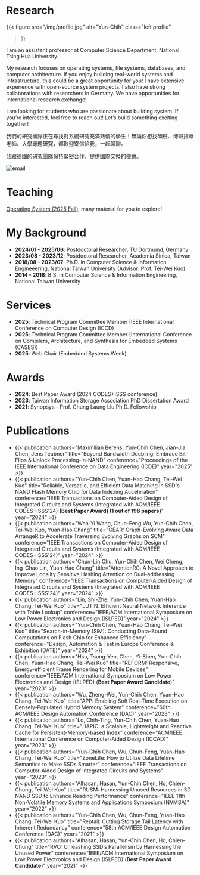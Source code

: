# Research

{{< figure
  src="/img/profile.jpg" alt="Yun-Chih" class="left profile"
>}}

I am an assistant professor at Computer Science Department, National Tsing Hua University.

My research focuses on operating systems, file systems, databases, and computer architecture. If you enjoy building real-world systems and infrastructure, this could be a great opportunity for you! I have extensive experience with open-source system projects.  I also have strong collaborations with researchers in Germany.  We have opportunities for international research exchange!

I am looking for students who are passionate about building system.  If you’re interested, feel free to reach out! Let’s build something exciting together!

我們的研究團隊正在尋找對系統研究充滿熱情的學生！無論你想找碩班、博班指導老師、大學專題研究，都歡迎寄信給我，一起聊聊。

我跟德國的研究團隊保持緊密合作，提供國際交換的機會。

![email](img/email.png)

# Teaching

[Operating System (2025 Fall)](https://sys-nthu.github.io/os25-fall/): many material for you to explore!

# My Background 

- **2024/01 - 2025/06**: Postdoctoral Researcher, TU Dortmund, Germany
- **2023/08 - 2023/12**: Postdoctoral Researcher, Academia Sinica, Taiwan
- **2018/08 - 2023/07**: Ph.D. in Computer Science \& Information Engineeering, National Taiwan University (Advisor: Prof. Tei-Wei Kuo)
- **2014 - 2018**: B.S. in Computer Science \& Information Engineering, National Taiwan University

# Services

- **2025**: Technical Program Committee Member (IEEE International Conference on Computer Design (ICCD)
- **2025**: Technical Program Committee Member (International Conference on Compilers, Architecture, and Synthesis for Embedded Systems (CASES))
- **2025**: Web Chair (Embedded Systems Week)

# Awards

- **2024**: Best Paper Award (2024 CODES+ISSS conference)
- **2023**: Taiwan Information Storage Association PhD Dissertation Award
- **2021**: Synopsys - Prof. Chung Laung Liu Ph.D. Fellowship

# Publications

- {{< publication
    authors="Maximilian Berens, Yun-Chih Chen, Jian-Jia Chen, Jens Teubner"
    title="Beyond Bandwidth Doubling: Embrace Bit-Flips & Unlock Processing-in-NAND"
    conference="Proceedings of the IEEE International Conference on Data Engineering (ICDE)"
    year="2025" >}}
- {{< publication
    authors="Yun-Chih Chen, Yuan-Hao Chang, Tei-Wei Kuo"
    title="Reliable, Versatile, and Efficient Data Matching in SSD's NAND Flash Memory Chip for Data Indexing Acceleration"
    conference="IEEE Transactions on Computer-Aided Design of Integrated Circuits and Systems (Integrated with ACM/IEEE CODES+ISSS'24) **(Best Paper Award) (1 out of 198 papers)**"
    year="2024" >}}
- {{< publication
    authors="Wen-Yi Wang, Chun-Feng Wu, Yun-Chih Chen, Tei-Wei Kuo, Yuan-Hao Chang"
    title="GEAR: Graph-Evolving Aware Data ArrangeR to Accelerate Traversing Evolving Graphs on SCM"
    conference="IEEE Transactions on Computer-Aided Design of Integrated Circuits and Systems (Integrated with ACM/IEEE CODES+ISSS'24)"
    year="2024" >}}
- {{< publication
    authors="Chun-Lin Chu, Yun-Chih Chen, Wei Cheng, Ing-Chao Lin, Yuan-Hao Chang"
    title="AttentionRC: A Novel Approach to Improve Locality Sensitive Hashing Attention on Dual-addressing Memory"
    conference="IEEE Transactions on Computer-Aided Design of Integrated Circuits and Systems (Integrated with ACM/IEEE CODES+ISSS'24)"
    year="2024" >}}
- {{< publication
    authors="Lin, Shi-Zhe, Yun-Chih Chen, Yuan-Hao Chang, Tei-Wei Kuo"
    title="LUTIN: Efficient Neural Network Inference with Table Lookup"
    conference="IEEE/ACM International Symposium on Low Power Electronics and Design (ISLPED)"
    year="2024" >}}
- {{< publication
    authors="Yun-Chih Chen, Yuan-Hao Chang, Tei-Wei Kuo"
    title="Search-in-Memory (SiM): Conducting Data-Bound Computations on Flash Chip for Enhanced Efficiency"
    conference="Design, Automation & Test in Europe Conference & Exhibition (DATE)"
    year="2024" >}}
- {{< publication
    authors="Hsu, Tsung-Yen, Chen, Yi-Shen, Yun-Chih Chen, Yuan-Hao Chang, Tei-Wei Kuo"
    title="REFORM: Responsive, Energy-efficient Frame Rendering for Mobile Devices"
    conference="IEEE/ACM International Symposium on Low Power Electronics and Design (ISLPED) (**Best Paper Award Candidate**)"
    year="2023" >}}
- {{< publication
    authors="Wu, Zheng-Wei, Yun-Chih Chen, Yuan-Hao Chang, Tei-Wei Kuo"
    title="APP: Enabling Soft Real-Time Execution on Densely-Populated Hybrid Memory System"
    conference="60th ACM/IEEE Design Automation Conference (DAC)"
    year="2023" >}}
- {{< publication
    authors="Lo, Chih-Ting, Yun-Chih Chen, Yuan-Hao Chang, Tei-Wei Kuo"
    title="HAPIC: a Scalable, Lightweight and Reactive Cache for Persistent-Memory-based Index"
    conference="ACM/IEEE International Conference on Computer-Aided Design (ICCAD)"
    year="2023" >}}
- {{< publication
    authors="Yun-Chih Chen, Wu, Chun-Feng, Yuan-Hao Chang, Tei-Wei Kuo"
    title="ZoneLife: How to Utilize Data Lifetime Semantics to Make SSDs Smarter"
    conference="IEEE Transactions on Computer-Aided Design of Integrated Circuits and Systems"
    year="2023" >}}
- {{< publication
    authors="Alhasan, Hasan, Yun-Chih Chen, Ho, Chien-Chung, Tei-Wei Kuo"
    title="RUSM: Harnessing Unused Resources in 3D NAND SSD to Enhance Reading Performance"
    conference="IEEE 11th Non-Volatile Memory Systems and Applications Symposium (NVMSA)"
    year="2022" >}}
- {{< publication
    authors="Yun-Chih Chen, Wu, Chun-Feng, Yuan-Hao Chang, Tei-Wei Kuo"
    title="Reptail: Cutting Storage Tail Latency with Inherent Redundancy"
    conference="58th ACM/IEEE Design Automation Conference (DAC)"
    year="2021" >}}
- {{< publication
    authors="Alhasan, Hasan, Yun-Chih Chen, Ho, Chien-Chung"
    title="RVO: Unleashing SSD’s Parallelism by Harnessing the Unused Power"
    conference="IEEE/ACM International Symposium on Low Power Electronics and Design (ISLPED) (**Best Paper Award Candidate**)"
    year="2021" >}}

